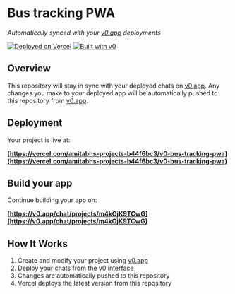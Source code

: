 # Bus tracking PWA

*Automatically synced with your [v0.app](https://v0.app) deployments*

[![Deployed on Vercel](https://img.shields.io/badge/Deployed%20on-Vercel-black?style=for-the-badge&logo=vercel)](https://vercel.com/amitabhs-projects-b44f6bc3/v0-bus-tracking-pwa)
[![Built with v0](https://img.shields.io/badge/Built%20with-v0.app-black?style=for-the-badge)](https://v0.app/chat/projects/m4kOjK9TCwG)

## Overview

This repository will stay in sync with your deployed chats on [v0.app](https://v0.app).
Any changes you make to your deployed app will be automatically pushed to this repository from [v0.app](https://v0.app).

## Deployment

Your project is live at:

**[https://vercel.com/amitabhs-projects-b44f6bc3/v0-bus-tracking-pwa](https://vercel.com/amitabhs-projects-b44f6bc3/v0-bus-tracking-pwa)**

## Build your app

Continue building your app on:

**[https://v0.app/chat/projects/m4kOjK9TCwG](https://v0.app/chat/projects/m4kOjK9TCwG)**

## How It Works

1. Create and modify your project using [v0.app](https://v0.app)
2. Deploy your chats from the v0 interface
3. Changes are automatically pushed to this repository
4. Vercel deploys the latest version from this repository
